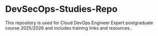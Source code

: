 # DevSecOps-Studies-Repo
This repository is used for Cloud DevOps Engineer Expert postgraduate course 2025/2026 and includes training links and resources..